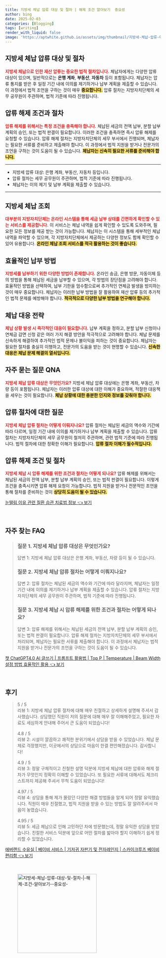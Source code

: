 ```yaml
---
title: 지방세 체납 압류 대상 및 절차 | 해제 조건 알아보기  중요성 
author: bing
date: 2025-02-03
categories: [Blogging]
tags: [writing]
render_with_liquid: false
image: 'https://aptwhite.github.io/assets/img/thumbnail/지방세-체납-압류-대상-및-절차-|-해제-조건-알아보기--중요성-.webp'
---
```



<h2 id='지방세_체납_압류_대상_및_절차'>지방세 체납 압류 대상 및 절차</h2>

<p><b><span style="color: #ee2323;">지방세 체납으로 인한 재산 압류는 중요한 법적 절차입니다.</span></b> 체납자에게는 다양한 압류 대상이 있으며, 일반적으로는 <b>은행 계좌</b>, <b>부동산</b>, <b>자동차</b> 등이 포함됩니다. 체납자는 압류 통지를 받은 후 일정 기간 내에 이의를 제기하거나 납부 계획을 제출할 수 있습니다. 이 과정에서 법적 조언을 구하는 것이 매우 <b><span style="background-color: #ffe066;">중요합니다.</span></b> 압류 절차는 지방자치단체의 세무 공무원이 주관하며, 법적 기준에 따라 진행됩니다.</p>

<h2 id='압류_해제_조건과_절차'>압류 해제 조건과 절차</h2>

<p><b><span style="color: #ee2323;">압류 해제를 위해서는 특정 조건을 충족해야 합니다.</span></b> 체납된 세금의 전액 납부, 분할 납부 계획의 승인, 또는 법적 판결이 필요합니다. 이러한 조건을 충족하면 즉시 압류 해제를 요청할 수 있습니다. 압류 해제 절차는 지방자치단체의 세무 부서에서 진행되며, 체납자는 필요한 서류를 준비하고 제출해야 합니다. 이 과정에서 법적 지원을 받거나 전문가의 조언을 구하는 것이 도움이 될 수 있습니다. <b><span style="background-color: #ffe066;">체납자는 신속히 필요한 서류를 준비해야 합니다.</span></b></p>

<hr />

<ul>
    <li>지방세 압류 대상: 은행 계좌, 부동산, 자동차 등입니다.</li>
    <li>압류 절차는 세무 공무원이 주관하며, 법적 기준에 따라 진행됩니다.</li>
    <li>체납자는 이의 제기 및 납부 계획을 제출할 수 있습니다.</li>
</ul>

<hr />

<h2 id='지방세_체납_조회'>지방세 체납 조회</h2>

<p><b><span style="color: #ee2323;">대부분의 지방자치단체는 온라인 시스템을 통해 세금 납부 상태를 간편하게 확인할 수 있는 서비스를 제공합니다.</span></b> 이 서비스는 체납 내역을 쉽게 확인할 수 있도록 도와주며, 필요한 모든 정보를 제공 받는 것이 가능합니다. 체납자는 이 시스템을 통해 세부적인 체납 내역을 파악할 수 있으며, 각 지방자치단체에서 제공하는 다양한 정보도 함께 확인할 수 있어 유용합니다. <b><span style="background-color: #ffe066;">온라인 체납 조회 서비스를 적극 활용하는 것이 좋습니다.</span></b></p>

<h2 id='효율적인_납부_방법'>효율적인 납부 방법</h2>

<p><b><span style="color: #ee2323;">지방세를 납부하기 위한 다양한 방법이 존재합니다.</span></b> 온라인 송금, 은행 방문, 자동이체 등의 방법을 통해 체납된 세금을 납부할 수 있으며, 각 방법의 장단점을 고려해야 합니다. 효율적인 방법을 선택하여, 납부 기한을 엄수함으로써 추가적인 연체금 발생을 방지하는 것이 매우 중요합니다. 체납자는 이러한 납부 방법을 잘 활용하여 재산 압류 등의 추가적인 법적 문제를 예방해야 합니다. <b><span style="background-color: #ffe066;">적극적으로 다양한 납부 방법을 연구해야 합니다.</span></b></p>

<h2 id='체납_대응_전략'>체납 대응 전략</h2>

<p><b><span style="color: #ee2323;">체납 상황 발생 시 즉각적인 대응이 필요합니다.</span></b> 납부 계획을 정하고, 분할 납부 신청이나 연체금 감면 신청 같은 여러 가지 해결 방안을 적극적으로 고려해야 합니다. 체납 문제를 신속하게 해결하여 추가적인 법적 문제나 불이익을 피하는 것이 중요합니다. 체납자는 필요한 절차를 충실히 이행하고, 전문가의 도움을 받는 것이 현명할 수 있습니다. <b><span style="background-color: #ffe066;">신속한 대응은 체납 문제 해결의 열쇠입니다.</span></b></p>

<h2 id='자주_묻는_질문_QNA'>자주 묻는 질문 QNA</h2>

<p><b><span style="color: #ee2323;">지방세 체납 압류 대상은 무엇인가요?</span></b> 지방세 체납 압류 대상에는 은행 계좌, 부동산, 차량 등이 포함됩니다. 체납자는 이러한 압류 대상에 대한 이해가 중요하며, 적절한 대응책을 세우는 것이 필요합니다. <b><span style="background-color: #ffe066;">체납 상황에 대한 충분한 인지와 정보를 갖춰야 합니다.</span></b></p>

<h2 id='압류_절차_에_대한_질문'>압류 절차에 대한 질문</h2>

<p><b><span style="color: #ee2323;">지방세 체납 압류 절차는 어떻게 이뤄지나요?</span></b> 압류 절차는 체납된 세금의 액수와 기간에 따라 다르며, 일정 기간 내에 이의를 제기하거나 납부 계획을 제출할 수 있습니다. 압류 절차는 지방자치단체의 세무 공무원이 철저히 주관하며, 관련 법적 기준에 따라 진행됩니다. 법적 절차에 대한 정확한 이해가 필요합니다. <b><span style="background-color: #ffe066;">압류 절차 이해가 필수적입니다.</span></b></p>

<h2 id='압류_해제_조건_및_절차'>압류 해제 조건 및 절차</h2>

<p><b><span style="color: #ee2323;">지방세 체납 시 압류 해제를 위한 조건과 절차는 어떻게 되나요?</span></b> 압류 해제를 위해서는 체납된 세금의 전액 납부, 분할 납부 계획의 승인, 또는 법적 판결이 필요합니다. 이렇게 조건을 충족시키면 압류 해제 요청이 가능합니다. 법적 지원을 받거나 전문적인 조언을 통해 절차를 준비하는 것이 <b><span style="background-color: #ffe066;">상당히 도움이 될 수 있습니다.</span></b></p>


<p><a class="click-button" title="눈떨림 이유 관련 질환 습관 치료법 정보" href="https://aptwhite.github.io/posts/%EB%88%88%EB%96%A8%EB%A6%BC-%EC%9D%B4%EC%9C%A0-%EA%B4%80%EB%A0%A8-%EC%A7%88%ED%99%98-%EC%8A%B5%EA%B4%80-%EC%B9%98%EB%A3%8C%EB%B2%95-%EC%A0%95%EB%B3%B4/" rel="dofollow">눈떨림 이유 관련 질환 습관 치료법 정보 👈 보기</a></p><br>
<h2 id='자주_찾는_FAQ'>자주 찾는 FAQ</h2>
<div itemscope="" itemtype="https://schema.org/FAQPage"> 
<blockquote> 
<div itemscope="" itemprop="mainEntity" itemtype="https://schema.org/Question"> 
<h3 itemprop="name">질문 1. 지방세 체납 압류 대상은 무엇인가요?</h3> 
<div itemscope="" itemprop="acceptedAnswer" itemtype="https://schema.org/Answer"> 
<span itemprop="text"> 
<p>답변 1: 지방세 체납 압류 대상은 은행 계좌, 부동산, 차량 등이 될 수 있습니다.</p> 
</span> 
</div> 
</div> 
<div itemscope="" itemprop="mainEntity" itemtype="https://schema.org/Question"> 
<h3 itemprop="name">질문 2. 지방세 체납 압류 절차는 어떻게 이뤄지나요?</h3> 
<div itemscope="" itemprop="acceptedAnswer" itemtype="https://schema.org/Answer"> 
<span itemprop="text"> 
<p>답변 2: 압류 절차는 체납된 세금의 액수와 기간에 따라 달라지며, 체납자는 일정 기간 내에 이의를 제기하거나 납부 계획을 제출할 수 있습니다. 압류 절차는 지방자치단체의 세무 공무원이 주관하며, 법적 기준에 따라 진행됩니다.</p> 
</span> 
</div> 
</div> 
<div itemscope="" itemprop="mainEntity" itemtype="https://schema.org/Question"> 
<h3 itemprop="name">질문 3. 지방세 체납 시 압류 해제를 위한 조건과 절차는 어떻게 되나요?</h3> 
<div itemscope="" itemprop="acceptedAnswer" itemtype="https://schema.org/Answer"> 
<span itemprop="text"> 
<p>답변 3: 압류 해제를 위해서는 체납된 세금의 전액 납부, 분할 납부 계획의 승인, 또는 법적 판결이 필요합니다. 압류 해제 절차는 지방자치단체의 세무 부서에서 처리되며, 체납자는 필요한 서류를 제출해야 합니다. 이 과정에서 체납자는 법적 지원을 받거나 전문가의 조언을 구하는 것이 도움이 될 수 있습니다.</p> 
</span> 
</div> 
</div> 
</blockquote> 
</div>
<p><a class="click-button" title="챗 ChatGPT4.0 AI 글쓰기 | 프롬프트 활용법 | Top P | Temperature | Beam Width 설정 방법 효율적인 활용" href="https://aptwhite.github.io/posts/%EC%B1%97-ChatGPT4.0-AI-%EA%B8%80%EC%93%B0%EA%B8%B0-%ED%94%84%EB%A1%AC%ED%94%84%ED%8A%B8-%ED%99%9C%EC%9A%A9%EB%B2%95-Top-P-Temperature-Beam-Width-%EC%84%A4%EC%A0%95-%EB%B0%A9%EB%B2%95-%ED%9A%A8%EC%9C%A8%EC%A0%81%EC%9D%B8-%ED%99%9C%EC%9A%A9/" rel="dofollow">챗 ChatGPT4.0 AI 글쓰기 | 프롬프트 활용법 | Top P | Temperature | Beam Width 설정 방법 효율적인 활용 👈 보기</a></p><br>
<h2 id='후기'>후기</h2>
<div itemscope itemtype="https://schema.org/Product">
  <blockquote>
  <div itemprop="review" itemscope itemtype="https://schema.org/Review">
      <div itemprop="reviewRating" itemscope itemtype="https://schema.org/Rating"> <span itemprop="ratingValue">5</span> / <span itemprop="bestRating">5</span> </div>
      <span itemprop="reviewBody">리뷰 1: 지방세 체납 압류 절차에 대해 매우 친절하고 상세하게 설명해 주셔서 감사했습니다. 상담했던 직원이 저의 질문에 대해 매우 잘 이해해주었고, 필요한 자료도 세심하게 안내해 주어서 큰 도움이 되었습니다!</span>
  </div>
  <br>
  <div itemprop="review" itemscope itemtype="https://schema.org/Review">
      <div itemprop="reviewRating" itemscope itemtype="https://schema.org/Rating"> <span itemprop="ratingValue">4.8</span> / <span itemprop="bestRating">5</span> </div>
      <span itemprop="reviewBody">리뷰 2: 시설이 깔끔하고 쾌적한 분위기에서 상담을 받을 수 있었습니다. 체납 문제로 걱정했지만, 이곳에서의 상담으로 마음이 한결 편안해졌습니다. 감사합니다!</span>
  </div>
  <br>
  <div itemprop="review" itemscope itemtype="https://schema.org/Review">
      <div itemprop="reviewRating" itemscope itemtype="https://schema.org/Rating"> <span itemprop="ratingValue">4.9</span> / <span itemprop="bestRating">5</span> </div>
      <span itemprop="reviewBody">리뷰 3: 정말 구체적이고 친철한 설명 덕분에 지방세 체납에 대한 압류와 해제 절차가 무엇인지 정확히 이해할 수 있었습니다. 또 필요한 서류에 대해서도 체크리스트까지 제공해 주셔서 무척 도움이 되었습니다!</span>
  </div>
  <br>
  <div itemprop="review" itemscope itemtype="https://schema.org/Review">
      <div itemprop="reviewRating" itemscope itemtype="https://schema.org/Rating"> <span itemprop="ratingValue">4.97</span> / <span itemprop="bestRating">5</span> </div>
      <span itemprop="reviewBody">리뷰 4: 상담을 통해 제가 몰랐던 다양한 해결 방법들을 알게 되어 정말 유익했습니다. 직원이 매우 친절했고, 법적 지원을 받을 수 있는 방법도 잘 알려주셔서 마음이 놓였습니다.</span>
  </div>
  <br>
  <div itemprop="review" itemscope itemtype="https://schema.org/Review">
      <div itemprop="reviewRating" itemscope itemtype="https://schema.org/Rating"> <span itemprop="ratingValue">4.95</span> / <span itemprop="bestRating">5</span> </div>
      <span itemprop="reviewBody">리뷰 5: 세금 체납으로 인해 고민하던 차에 방문했는데, 정말 유익한 상담을 받았습니다. 친절한 서비스 덕분에 앞으로 어떤 절차를 밟아야 할지 이해하기 쉽게 정리할 수 있었습니다.</span>
  </div>
  </blockquote>
</div>
<p><a class="click-button" title="에버랜드 수유실 | 베이비 서비스 | 기저귀 자판기 및 전자레인지 | 스카이크루즈 베이비 편리함" href="https://aptwhite.github.io/posts/%EC%97%90%EB%B2%84%EB%9E%9C%EB%93%9C-%EC%88%98%EC%9C%A0%EC%8B%A4-%EB%B2%A0%EC%9D%B4%EB%B9%84-%EC%84%9C%EB%B9%84%EC%8A%A4-%EA%B8%B0%EC%A0%80%EA%B7%80-%EC%9E%90%ED%8C%90%EA%B8%B0-%EB%B0%8F-%EC%A0%84%EC%9E%90%EB%A0%88%EC%9D%B8%EC%A7%80-%EC%8A%A4%EC%B9%B4%EC%9D%B4%ED%81%AC%EB%A3%A8%EC%A6%88-%EB%B2%A0%EC%9D%B4%EB%B9%84-%ED%8E%B8%EB%A6%AC%ED%95%A8/" rel="dofollow">에버랜드 수유실 | 베이비 서비스 | 기저귀 자판기 및 전자레인지 | 스카이크루즈 베이비 편리함 👈 보기</a></p><br>
<figure class="image"><img src="https://aptwhite.github.io/assets/img/thumbnail/지방세-체납-압류-대상-및-절차-|-해제-조건-알아보기--중요성-.webp" alt="지방세-체납-압류-대상-및-절차-|-해제-조건-알아보기--중요성-" width="256" height="256"></figure>